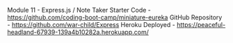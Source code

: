 Module 11 - Express.js / Note Taker
Starter Code - https://github.com/coding-boot-camp/miniature-eureka
GitHub Repository - https://github.com/war-child/Express
Heroku Deployed - https://peaceful-headland-67939-139a4b10282a.herokuapp.com/
